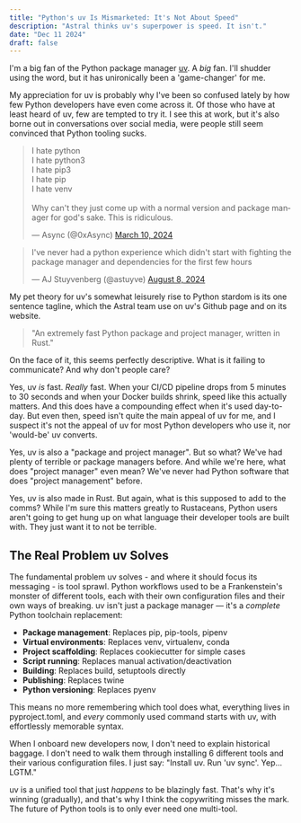 ```yaml
---
title: "Python's uv Is Mismarketed: It's Not About Speed"
description: "Astral thinks uv's superpower is speed. It isn't."
date: "Dec 11 2024"
draft: false
---
```


I'm a big fan of the Python package manager [uv](https://github.com/astral-sh/uv). A _big_ fan. I'll shudder using the word, but it has unironically been a 'game-changer' for me.

My appreciation for uv is probably why I've been so confused lately by how few Python developers have even come across it. Of those who have at least heard of uv, few are tempted to try it. I see this at work, but it's also borne out in conversations over social media, were people still seem convinced that Python tooling sucks.

<blockquote class="twitter-tweet"><p lang="en" dir="ltr">I hate python<br>I hate python3<br>I hate pip3<br>I hate pip<br>I hate venv<br><br>Why can&#39;t they just come up with a normal version and package manager for god&#39;s sake. This is ridiculous.</p>&mdash; Async (@0xAsync) <a href="https://twitter.com/0xAsync/status/1766962418171670661?ref_src=twsrc%5Etfw">March 10, 2024</a></blockquote> <script async src="https://platform.twitter.com/widgets.js" charset="utf-8"></script>

<blockquote class="twitter-tweet"><p lang="en" dir="ltr">I&#39;ve never had a python experience which didn&#39;t start with fighting the package manager and dependencies for the first few hours</p>&mdash; AJ Stuyvenberg (@astuyve) <a href="https://twitter.com/astuyve/status/1821575077655146751?ref_src=twsrc%5Etfw">August 8, 2024</a></blockquote> <script async src="https://platform.twitter.com/widgets.js" charset="utf-8"></script>

My pet theory for uv's somewhat leisurely rise to Python stardom is its one sentence tagline, which the Astral team use on uv's Github page and on its website.

> "An extremely fast Python package and project manager, written in Rust."

On the face of it, this seems perfectly descriptive. What is it failing to communicate? And why don't people care?

Yes, uv _is_ fast. _Really_ fast. When your CI/CD pipeline drops from 5 minutes to 30 seconds and when your Docker builds shrink, speed like this actually matters. And this does have a compounding effect when it's used day-to-day. But even then, speed isn't quite the main appeal of uv for me, and I suspect it's not the appeal of uv for most Python developers who use it, nor 'would-be' uv converts.

Yes, uv is also a "package and project manager". But so what? We've had plenty of terrible or package managers before. And while we're here, what does "project manager" even mean? We've never had Python software that does "project management" before.

Yes, uv is also made in Rust. But again, what is this supposed to add to the comms? While I'm sure this matters greatly to Rustaceans, Python users aren't going to get hung up on what language their developer tools are built with. They just want it to not be terrible.

## The Real Problem uv Solves

The fundamental problem uv solves - and where it should focus its messaging - is tool sprawl. Python workflows used to be a Frankenstein's monster of different tools, each with their own configuration files and their own ways of breaking. uv isn't just a package manager — it's a _complete_ Python toolchain replacement:

- **Package management**: Replaces pip, pip-tools, pipenv
- **Virtual environments**: Replaces venv, virtualenv, conda
- **Project scaffolding**: Replaces cookiecutter for simple cases
- **Script running**: Replaces manual activation/deactivation
- **Building**: Replaces build, setuptools directly
- **Publishing**: Replaces twine
- **Python versioning**: Replaces pyenv

This means no more remembering which tool does what, everything lives in pyproject.toml, and _every_ commonly used command starts with uv, with effortlessly memorable syntax.

When I onboard new developers now, I don't need to explain historical baggage. I don't need to walk them through installing 6 different tools and their various configuration files. I just say: "Install uv. Run 'uv sync'. Yep... LGTM."

uv is a unified tool that just _happens_ to be blazingly fast. That's why it's winning (gradually), and that's why I think the copywriting misses the mark. The future of Python tools is to only ever need one multi-tool.
